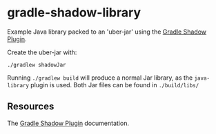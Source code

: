 # gradle-shadow-library

Example Java library packed to an 'uber-jar' using the [Gradle Shadow Plugin](https://imperceptiblethoughts.com/shadow/).

Create the uber-jar with: 

```
./gradlew shadowJar
```

Running `./gradlew build` will produce a normal Jar library, as the `java-library` plugin is used. Both Jar files can be found in `./build/libs/`

## Resources

The [Gradle Shadow Plugin](https://imperceptiblethoughts.com/shadow/introduction/) documentation.
